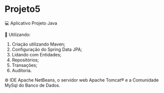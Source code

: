 # Projeto5

💻 Aplicativo Projeto Java  

🚀 Utilizando:  
1. Criação utilizando Maven; 
2. Configuração do Spring Data JPA;
3. Lidando com Entidades; 
4. Repositórios; 
5. Transações; 
6. Auditoria. 

⚙️ IDE Apache NetBeans, o servidor web Apache Tomcat® e a Comunidade MySql do Banco de Dados.
